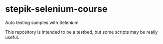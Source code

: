 # stepik-selenium-course
Auto testing samples with Selenium

This repository is intended to be a testbed, but some scripts may be really useful.
